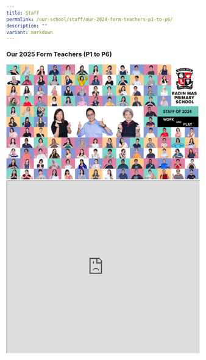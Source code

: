 ```yaml
---
title: Staff
permalink: /our-school/staff/our-2024-form-teachers-p1-to-p6/
description: ""
variant: markdown
---
```

<h3><strong>Our 2025 Form Teachers (P1 to P6)</strong></h3>
<img src="/images/2024/Dept/staff2024.jpg">
<br>
<iframe height="450px" width="100%" src="https://docs.google.com/spreadsheets/d/e/2PACX-1vTu6wohsvWzwU3rUlBhZ6KXL92ouvUJlLtOh3Z75vYAmw2Vc_ppFAGIzIsBmrYyB50a-ceEKNcgZos0/pubhtml?widget=true&amp;headers=false"></iframe>